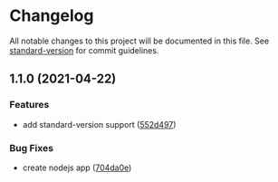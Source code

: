 # Changelog

All notable changes to this project will be documented in this file. See [standard-version](https://github.com/conventional-changelog/standard-version) for commit guidelines.

## 1.1.0 (2021-04-22)


### Features

* add standard-version support ([552d497](https://github.com/denzelwas/auto-changelog/commit/552d497bc64d6803f4534aa0c2e45127286b2068))


### Bug Fixes

* create nodejs app ([704da0e](https://github.com/denzelwas/auto-changelog/commit/704da0e08b2853e8641ef401e63f6274d94015e1))
